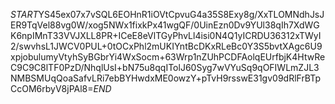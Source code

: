 $START$YS45ex07x7vSQL6EOHnR1iOVtCpvuG4a35S8Exy8g/XxTLOMNdhJsJER9TqVel88vg0W/xog5NWx1fixkPx41wgQF/0UinEzn0Dv9YUl38qIh7XdWGK6npIMnT33VVJXLL8PR+ICeE8eVlTGyPhvLl4isi0N4Q1yICRDU36312xTWyI2/swvhsL1JWCV0PUL+0tOCxPhl2mUKIYntBcDKxRLeBc0Y3S5bvtXAgc6U9xpjobulumyVtyhSyBGbrYi4WxSocm+63Wrp1nZUhPCDFAolqEUrfbjK4HtwReC9C9C8lTF0PzD/NhqlUsI+bN75u8qqITolJ60Syg7wVYuSq9qOFIWLmZJL3NMBSMUqQoaSafvLRi7ebBYHwdxME0owzY+pTvH9rsswE31gv09dRlFrBTpCcOM6rbyV8jPAl8=$END$